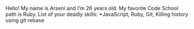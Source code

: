 Hello! My name is Arseni and I'm 26 years old.
My favorite Code School path is Ruby.
List of your deadly skills: *JavaScript, Ruby, Git,
Killing history using git rebase

